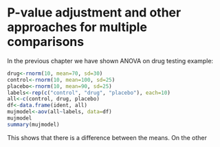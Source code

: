 # P-value adjustment and other approaches for multiple comparisons

In the previous chapter we have shown ANOVA on drug testing example:
```R
drug<-rnorm(10, mean=70, sd=30)
control<-rnorm(10, mean=100, sd=25)
placebo<-rnorm(10, mean=90, sd=25)
labels<-rep(c("control", "drug", "placebo"), each=10)
all<-c(control, drug, placebo)
df<-data.frame(ident, all)
mujmodel<-aov(all~labels, data=df)
mujmodel
summary(mujmodel)
```
This shows that there is a difference between the means. On the other 
